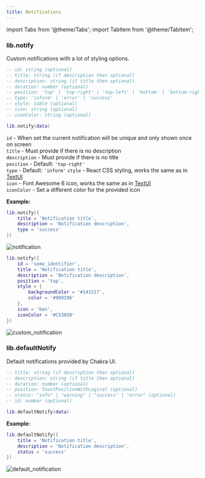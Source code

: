 ```yaml
---
title: Notifications
---
```


import Tabs from '@theme/Tabs';
import TabItem from '@theme/TabItem';

### lib.notify
Custom notifications with a lot of styling options.

```lua
-- id: string (optional)
-- title: string (if description then optional)
-- description: string (if title then optional)
-- duration: number (optional)
-- position: 'top' | 'top-right' | 'top-left' | 'bottom' | 'bottom-right' | 'bottom-left' (optional)
-- type: 'inform' | 'error' | 'success'
-- style: table (optional)
-- icon: string (optional)
-- iconColor: string (optional)

lib.notify(data)
```
`id` - When set the current notification will be unique and only shown once on screen  
`title` - Must provide if there is no description  
`description` - Must provide if there is no title  
`position` - Default: `'top-right'`  
`type` - Default: `'inform'`
`style` - React CSS styling, works the same as in [TextUI](textui.md)  
`icon` - Font Awesome 6 icon, works the same as in [TextUI](textui.md)  
`iconColor` - Set a different color for the provided icon  


**Example:**
<Tabs>
<TabItem value='standard' label="Standard">

```lua
lib.notify({
    title = 'Notification title',
    description = 'Notification description',
    type = 'success'
})
```
![notification](https://i.imgur.com/cRxJICO.png)
</TabItem>
<TabItem value='custom' label="Custom">

```lua
lib.notify({
    id = 'some_identifier',
    title = 'Notification title',
    description = 'Notification description',
    position = 'top',
    style = {
        backgroundColor = '#141517',
        color = '#909296'
    },
    icon = 'ban',
    iconColor = '#C53030'
})
```
![custom_notification](https://i.imgur.com/0EK5APp.png)
</TabItem>
</Tabs>

### lib.defaultNotify
Default notifications provided by Chakra UI.

```lua
-- title: string (if description then optional)
-- description: string (if title then optional)
-- duration: number (optional)
-- position: ToastPositionWithLogical (optional)
-- status: "info" | "warning" | "success" | "error" (optional)
-- id: number (optional)

lib.defaultNotify(data)
```

**Example:**

```lua
lib.defaultNotify({
    title = 'Notification title',
    description = 'Notification description',
    status = 'success'
})
```
![default_notification](https://i.imgur.com/EIibuY9.png)